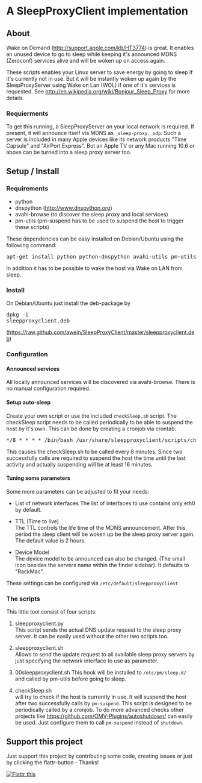 # A SleepProxyClient implementation

## About

Wake on Demand (http://support.apple.com/kb/HT3774) is great.
It enables an unused device to go to sleep while keeping it's announced MDNS (Zeroconf) services alive and will be woken up on access again.

These scripts enables your Linux server to save energy by going to sleep if it's currently not in use.
But it will be instantly woken up again by the SleepProxyServer using Wake on Lan (WOL) if one of it's services is requested. See http://en.wikipedia.org/wiki/Bonjour_Sleep_Proxy for more details.

### Requierments
To get this running, a SleepProxyServer on your local network is required. If present, it will announce itself via MDNS as <code>_sleep-proxy._udp</code>. 
Such a server is included in many Apple devices like its network products "Time Capsule" and "AirPort Express". But an Apple TV or any Mac running 10.6 or above can be turned into a sleep proxy server too.


## Setup / Install

### Requirements

 - python
 - dnspython (http://www.dnspython.org)
 - avahi-browse (to discover the sleep proxy and local services)
 - pm-utils (pm-suspend has to be used to suspend the host to trigger these scripts)
 
 These dependencies can be easy installed on Debian/Ubuntu using the following command:
 <pre>apt-get install python python-dnspython avahi-utils pm-utils</pre>
 
In addition it has to be possible to wake the host via Wake on LAN from sleep.
 
### Install

On Debian/Ubuntu just install the deb-package by <pre>dpkg -i sleepproxyclient.deb</pre>
(https://raw.github.com/awein/SleepProxyClient/master/sleepproxyclient.deb)

### Configuration

#### Announced services

All locally announced services will be discovered via avahi-browse. There is no manual configuration required.

#### Setup auto-sleep

Create your own script or use the included <code>checkSleep.sh</code> script.
The checkSleep script needs to be called periodically to be able to suspend the host by it's own.
This can be done by creating a cronjob via crontab:
<pre>*/8 * * * * /bin/bash /usr/share/sleepproxyclient/scripts/checkSleep.sh</pre>

This causes the checkSleep.sh to be called every 8 minutes. Since two successfully calls are required to suspend the host the time until the last activity and actually suspending will be at least 16 minutes.

#### Tuning some parameters

Some more parameters can be adjusted to fit your needs:

- List of network interfaces
	The list of interfaces to use contains only eth0 by default.

- TTL (Time to live)   
	The TTL controls the life time of the MDNS announcement. After this period the sleep client will be woken up be the sleep proxy server again. The default value is 2 hours.

- Device Model   
	The device model to be announced can also be changed. (The small icon besides the servers name within the finder sidebar). It defaults to "RackMac".

These settings can be configured via <code>/etc/default/sleepproxyclient</code>
	
### The scripts

This little tool consist of four scripts:

1. sleepproxyclient.py   
	This script sends the actual DNS update request to the sleep proxy server.
	It can be easily used without the other two scripts too.

2. sleepproxyclient.sh   
	Allows to send the update request to all available sleep proxy servers by just specifying the network interface to use as parameter.

3. 00sleepproxyclient.sh
	This hook will be installed to <code>/etc/pm/sleep.d/</code> and called by pm-utils before going to sleep.

4. checkSleep.sh   
	will try to check if the host is currently in use. It will suspend the host after two successfully calls by <code>pm-suspend</code>. This script is designed to be periodically called by a cronjob.
	To do more advanced checks other projects like https://github.com/OMV-Plugins/autoshutdown/ can easily be used. Just configure them to call <code>pm-suspend</code> instead of <code>shutdown</code>.


## Support this project

Just support this project by contributing some code, creating issues or just by clicking the flattr-button - Thanks!

<a href="http://flattr.com/thing/713748/aweinSleepProxyClient-on-GitHub" target="_blank">
<img src="http://api.flattr.com/button/flattr-badge-large.png" alt="Flattr this" title="Flattr this" border="0" /></a>